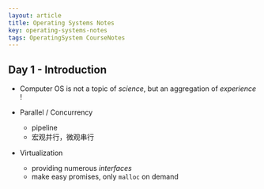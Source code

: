 ```yaml
---
layout: article
title: Operating Systems Notes
key: operating-systems-notes
tags: OperatingSystem CourseNotes
---
```


<!-- more -->

## Day 1 - Introduction

- Computer OS is not a topic of *science*, but an aggregation of *experience* !

- Parallel / Concurrency
    - pipeline
    - 宏观并行，微观串行

- Virtualization
    - providing numerous *interfaces*
    - make easy promises, only `malloc` on demand

